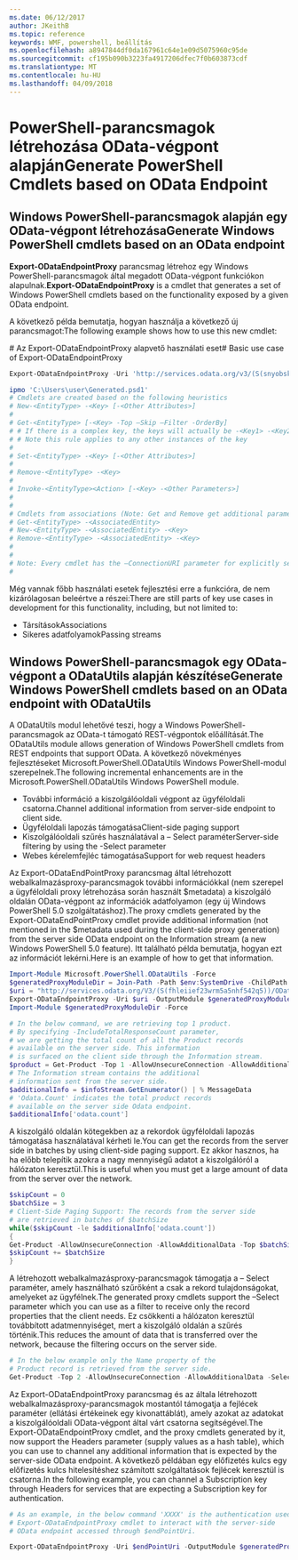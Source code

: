 ```yaml
---
ms.date: 06/12/2017
author: JKeithB
ms.topic: reference
keywords: WMF, powershell, beállítás
ms.openlocfilehash: a8947844df0da167961c64e1e09d5075960c95de
ms.sourcegitcommit: cf195b090b3223fa4917206dfec7f0b603873cdf
ms.translationtype: MT
ms.contentlocale: hu-HU
ms.lasthandoff: 04/09/2018
---
```

# <a name="generate-powershell-cmdlets-based-on-odata-endpoint"></a><span data-ttu-id="a2c4d-102">PowerShell-parancsmagok létrehozása OData-végpont alapján</span><span class="sxs-lookup"><span data-stu-id="a2c4d-102">Generate PowerShell Cmdlets based on OData Endpoint</span></span>
<a name="generate-windows-powershell-cmdlets-based-on-an-odata-endpoint"></a><span data-ttu-id="a2c4d-103">Windows PowerShell-parancsmagok alapján egy OData-végpont létrehozása</span><span class="sxs-lookup"><span data-stu-id="a2c4d-103">Generate Windows PowerShell cmdlets based on an OData endpoint</span></span>
--------------------------------------------------------------

<span data-ttu-id="a2c4d-104">**Export-ODataEndpointProxy** parancsmag létrehoz egy Windows PowerShell-parancsmagok által megadott OData-végpont funkciókon alapulnak.</span><span class="sxs-lookup"><span data-stu-id="a2c4d-104">**Export-ODataEndpointProxy** is a cmdlet that generates a set of Windows PowerShell cmdlets based on the functionality exposed by a given OData endpoint.</span></span>

<span data-ttu-id="a2c4d-105">A következő példa bemutatja, hogyan használja a következő új parancsmagot:</span><span class="sxs-lookup"><span data-stu-id="a2c4d-105">The following example shows how to use this new cmdlet:</span></span>

<span data-ttu-id="a2c4d-106">\# Az Export-ODataEndpointProxy alapvető használati eset</span><span class="sxs-lookup"><span data-stu-id="a2c4d-106">\# Basic use case of Export-ODataEndpointProxy</span></span>

```powershell
Export-ODataEndpointProxy -Uri 'http://services.odata.org/v3/(S(snyobsk1hhutkb2yulwldgf1))/odata/odata.svc' -OutputModule C:\Users\user\Generated.psd1

ipmo 'C:\Users\user\Generated.psd1'
# Cmdlets are created based on the following heuristics
# New-<EntityType> -<Key> [-<Other Attributes>]
#
# Get-<EntityType> [-<Key> -Top –Skip –Filter -OrderBy]
# # If there is a complex key, the keys will actually be -<Key1> -<Key2>…
# # Note this rule applies to any other instances of the key
#
# Set-<EntityType> -<Key> [-<Other Attributes>]
#
# Remove-<EntityType> -<Key>
#
# Invoke-<EntityType><Action> [-<Key> -<Other Parameters>]
#
#
# Cmdlets from associations (Note: Get and Remove get additional parameter sets)
# Get-<EntityType> -<AssociatedEntity>
# New-<EntityType> -<AssociatedEntity> -<Key>
# Remove-<EntityType> -<AssociatedEntity> -<Key>
#
#
# Note: Every cmdlet has the –ConnectionURI parameter for explicitly setting the URI of the endpoint. This normally uses the same address that you gave the Export-ODataEndpointProxy cmdlet, but can be overridden in this fashion for the sake of similar endpoints.
#
```

<span data-ttu-id="a2c4d-107">Még vannak főbb használati esetek fejlesztési erre a funkcióra, de nem kizárólagosan beleértve a részei:</span><span class="sxs-lookup"><span data-stu-id="a2c4d-107">There are still parts of key use cases in development for this functionality, including, but not limited to:</span></span>
-   <span data-ttu-id="a2c4d-108">Társítások</span><span class="sxs-lookup"><span data-stu-id="a2c4d-108">Associations</span></span>
-   <span data-ttu-id="a2c4d-109">Sikeres adatfolyamok</span><span class="sxs-lookup"><span data-stu-id="a2c4d-109">Passing streams</span></span>

<a name="generate-windows-powershell-cmdlets-based-on-an-odata-endpoint-with-odatautils"></a><span data-ttu-id="a2c4d-110">Windows PowerShell-parancsmagok egy OData-végpont a ODataUtils alapján készítése</span><span class="sxs-lookup"><span data-stu-id="a2c4d-110">Generate Windows PowerShell cmdlets based on an OData endpoint with ODataUtils</span></span>
------------------------------------------------------------------------------
<span data-ttu-id="a2c4d-111">A ODataUtils modul lehetővé teszi, hogy a Windows PowerShell-parancsmagok az OData-t támogató REST-végpontok előállítását.</span><span class="sxs-lookup"><span data-stu-id="a2c4d-111">The ODataUtils module allows generation of Windows PowerShell cmdlets from REST endpoints that support OData.</span></span> <span data-ttu-id="a2c4d-112">A következő növekményes fejlesztéseket Microsoft.PowerShell.ODataUtils Windows PowerShell-modul szerepelnek.</span><span class="sxs-lookup"><span data-stu-id="a2c4d-112">The following incremental enhancements are in the Microsoft.PowerShell.ODataUtils Windows PowerShell module.</span></span>
-   <span data-ttu-id="a2c4d-113">További információ a kiszolgálóoldali végpont az ügyféloldali csatorna.</span><span class="sxs-lookup"><span data-stu-id="a2c4d-113">Channel additional information from server-side endpoint to client side.</span></span>
-   <span data-ttu-id="a2c4d-114">Ügyféloldali lapozás támogatása</span><span class="sxs-lookup"><span data-stu-id="a2c4d-114">Client-side paging support</span></span>
-   <span data-ttu-id="a2c4d-115">Kiszolgálóoldali szűrés használatával a – Select paraméter</span><span class="sxs-lookup"><span data-stu-id="a2c4d-115">Server-side filtering by using the -Select parameter</span></span>
-   <span data-ttu-id="a2c4d-116">Webes kérelemfejléc támogatása</span><span class="sxs-lookup"><span data-stu-id="a2c4d-116">Support for web request headers</span></span>

<span data-ttu-id="a2c4d-117">Az Export-ODataEndPointProxy parancsmag által létrehozott webalkalmazásproxy-parancsmagok további információkkal (nem szerepel a ügyféloldali proxy létrehozása során használt $metadata) a kiszolgáló oldalán OData-végpont az információk adatfolyamon (egy új Windows PowerShell 5.0 szolgáltatáshoz).</span><span class="sxs-lookup"><span data-stu-id="a2c4d-117">The proxy cmdlets generated by the Export-ODataEndPointProxy cmdlet provide additional information (not mentioned in the $metadata used during the client-side proxy generation) from the server side OData endpoint on the Information stream (a new Windows PowerShell 5.0 feature).</span></span> <span data-ttu-id="a2c4d-118">Itt található példa bemutatja, hogyan ezt az információt lekérni.</span><span class="sxs-lookup"><span data-stu-id="a2c4d-118">Here is an example of how to get that information.</span></span>
```powershell
Import-Module Microsoft.PowerShell.ODataUtils -Force
$generatedProxyModuleDir = Join-Path -Path $env:SystemDrive -ChildPath 'ODataDemoProxy'
$uri = "http://services.odata.org/V3/(S(fhleiief23wrm5a5nhf542q5))/OData/OData.svc/"
Export-ODataEndpointProxy -Uri $uri -OutputModule $generatedProxyModuleDir -Force -AllowUnSecureConnection -Verbose -AllowClobber
Import-Module $generatedProxyModuleDir -Force

# In the below command, we are retrieving top 1 product.
# By specifying -IncludeTotalResponseCount parameter,
# we are getting the total count of all the Product records
# available on the server side. This information
# is surfaced on the client side through the Information stream.
$product = Get-Product -Top 1 -AllowUnsecureConnection -AllowAdditionalData -IncludeTotalResponseCount -InformationVariable infoStream
# The Information stream contains the additional
# information sent from the server side.
$additionalInfo = $infoStream.GetEnumerator() | % MessageData
# 'Odata.Count' indicates the total product records
# available on the server side Odata endpoint.
$additionalInfo['odata.count']
```

<span data-ttu-id="a2c4d-119">A kiszolgáló oldalán kötegekben az a rekordok ügyféloldali lapozás támogatása használatával kérheti le.</span><span class="sxs-lookup"><span data-stu-id="a2c4d-119">You can get the records from the server side in batches by using client-side paging support.</span></span> <span data-ttu-id="a2c4d-120">Ez akkor hasznos, ha ha előbb telepítik azokra a nagy mennyiségű adatot a kiszolgálóról a hálózaton keresztül.</span><span class="sxs-lookup"><span data-stu-id="a2c4d-120">This is useful when you must get a large amount of data from the server over the network.</span></span>
```powershell
$skipCount = 0
$batchSize = 3
# Client-Side Paging Support: The records from the server side
# are retrieved in batches of $batchSize
while($skipCount -le $additionalInfo['odata.count'])
{
Get-Product -AllowUnsecureConnection -AllowAdditionalData -Top $batchSize -Skip $skipCount
$skipCount += $batchSize
}
```

<span data-ttu-id="a2c4d-121">A létrehozott webalkalmazásproxy-parancsmagok támogatja a – Select paraméter, amely használható szűrőként a csak a rekord tulajdonságokat, amelyeket az ügyfélnek.</span><span class="sxs-lookup"><span data-stu-id="a2c4d-121">The generated proxy cmdlets support the –Select parameter which you can use as a filter to receive only the record properties that the client needs.</span></span> <span data-ttu-id="a2c4d-122">Ez csökkenti a hálózaton keresztül továbbított adatmennyiséget, mert a kiszolgáló oldalán a szűrés történik.</span><span class="sxs-lookup"><span data-stu-id="a2c4d-122">This reduces the amount of data that is transferred over the network, because the filtering occurs on the server side.</span></span>
```powershell
# In the below example only the Name property of the
# Product record is retrieved from the server side.
Get-Product -Top 2 -AllowUnsecureConnection -AllowAdditionalData -Select Name
```

<span data-ttu-id="a2c4d-123">Az Export-ODataEndpointProxy parancsmag és az általa létrehozott webalkalmazásproxy-parancsmagok mostantól támogatja a fejlécek paraméter (ellátási értékeinek egy kivonattáblát), amely azokat az adatokat a kiszolgálóoldali OData-végpont által várt csatorna segítségével.</span><span class="sxs-lookup"><span data-stu-id="a2c4d-123">The Export-ODataEndpointProxy cmdlet, and the proxy cmdlets generated by it, now support the Headers parameter (supply values as a hash table), which you can use to channel any additional information that is expected by the server-side OData endpoint.</span></span> <span data-ttu-id="a2c4d-124">A következő példában egy előfizetés kulcs egy előfizetés kulcs hitelesítéshez számított szolgáltatások fejlécek keresztül is csatorna.</span><span class="sxs-lookup"><span data-stu-id="a2c4d-124">In the following example, you can channel a Subscription key through Headers for services that are expecting a Subscription key for authentication.</span></span>
```powershell
# As an example, in the below command 'XXXX' is the authentication used by the
# Export-ODataEndpointProxy cmdlet to interact with the server-side
# OData endpoint accessed through $endPointUri.

Export-ODataEndpointProxy -Uri $endPointUri -OutputModule $generatedProxyModuleDir -Force -AllowUnSecureConnection -Verbose -Headers @{'subscription-key'='XXXX'}
```